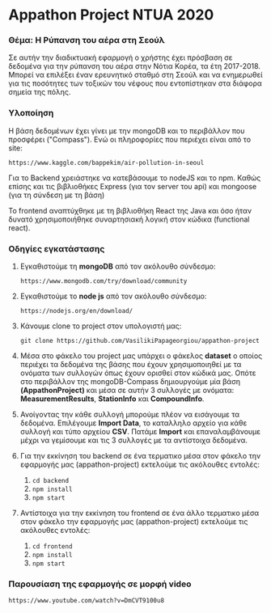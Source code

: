 # Appathon Project NTUA 2020
### Θέμα: Η Ρύπανση του αέρα στη Σεούλ
Σε αυτήν την διαδικτυακή εφαρμογή ο χρήστης έχει πρόσβαση σε δεδομένα για την ρύπανση του αέρα στην Νότια Κορέα, τα έτη 2017-2018. 
Μπορεί να επιλέξει έναν ερευνητικό σταθμό στη Σεούλ και να ενημερωθεί για τις ποσότητες των τοξικών του νέφους που εντοπίστηκαν στα διάφορα σημεία της πόλης. 

### Yλοποίηση 
Η βάση δεδομένων έχει γίνει με την mongoDB και το περιβάλλον που προσφέρει ("Compass").
Ενώ οι πληροφορίες που περιέχει είναι από το site: 

`https://www.kaggle.com/bappekim/air-pollution-in-seoul`

Για το Backend χρειάστηκε να κατεβάσουμε το nodeJS και το npm. 
Καθώς επίσης και τις βιβλιοθήκες Express (για τον server του api) και mongoose (για τη σύνδεση με τη βάση)

Το frontend αναπτύχθηκε με τη βιβλιοθήκη React της Java και όσο ήταν δυνατό χρησιμοποιήθηκε συναρτησιακή λογική στον κώδικα (functional react).

### Οδηγίες εγκατάστασης
1) Εγκαθιστούμε τη <b>mongoDB</b> από τον ακόλουθο σύνδεσμο: 

    `https://www.mongodb.com/try/download/community`
  
2) Εγκαθιστούμε το <b>node js</b> από τον ακόλουθο σύνδεσμο: 

    `https://nodejs.org/en/download/`

3) Κάνουμε clone το project στον υπολογιστή μας:

    `git clone https://github.com/VasilikiPapageorgiou/appathon-project`  

4) Μέσα στο φάκελο του project μας υπάρχει ο φάκελος <b>dataset</b> ο οποίος περιέχει τα δεδομένα της βάσης που έχουν χρησιμοποιηθεί με τα ονόματα των συλλογών όπως έχουν ορισθεί στον κώδικά μας. 
Οπότε στο περιβάλλον της mongoDB-Compass δημιουργούμε μία βάση <b>(AppathonProject)</b> και μέσα σε αυτήν 3 συλλογές με ονόματα: <b>MeasurementResults</b>, <b>StationInfo</b> και <b>CompoundInfo</b>.

5) Ανοίγοντας την κάθε συλλογή μπορούμε πλέον να εισάγουμε τα δεδομένα.
Επιλέγουμε <b>Import Data</b>, το καταλληλο αρχείο για κάθε συλλογή και τύπο αρχείου <b>CSV</b>.
Πατάμε <b>Import</b> και επαναλαμβάνουμε μέχρι να γεμίσουμε και τις 3 συλλογές με τα αντίστοιχα δεδομένα.


    
6) Για την εκκίνηση του backend σε ένα τερματικο μέσα στον φάκελο την εφαρμογής μας (appathon-project) εκτελούμε τις ακόλουθες εντολές: 
    1. `cd backend`
    2. `npm install`
    3. `npm start`

7) Αντίστοιχα για την εκκίνηση του frontend σε ένα άλλο τερματικο μέσα στον φάκελο την εφαρμογής μας (appathon-project) εκτελούμε τις ακόλουθες εντολές: 
    1. `cd frontend`
    2. `npm install`
    3. `npm start`

### Παρουσίαση της εφαρμογής σε μορφή video

`https://www.youtube.com/watch?v=DmCVT9100u8`
